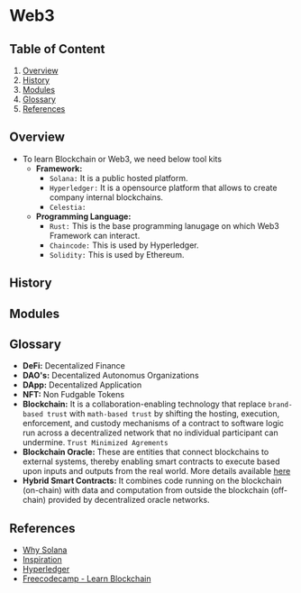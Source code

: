 # Web3

## Table of Content
1. [Overview](#overview)
2. [History](#history)
3. [Modules](#modules)
4. [Glossary](#glossary)
5. [References](#references)

## Overview
- To learn Blockchain or Web3, we need below tool kits
  - **Framework:**
    - `Solana:` It is a public hosted platform.
    - `Hyperledger:` It is a opensource platform that allows to create company internal blockchains.
    - `Celestia:`
  - **Programming Language:**
    - `Rust:` This is the base programming lanugage on which Web3 Framework can interact. 
    - `Chaincode:` This is used by Hyperledger.
    - `Solidity:` This is used by Ethereum.

## History

## Modules

## Glossary
- **DeFi:** Decentalized Finance
- **DAO's:** Decentalized Autonomus Organizations
- **DApp:** Decentalized Application
- **NFT:** Non Fudgable Tokens
- **Blockchain:** It is a collaboration-enabling technology that replace `brand-based trust` with `math-based trust` by shifting the hosting, execution, enforcement, and custody mechanisms of a contract to software logic run across a decentralized network that no individual participant can undermine. `Trust Minimized Agrements`
- **Blockchain Oracle:** These are entities that connect blockchains to external systems, thereby enabling smart contracts to execute based upon inputs and outputs from the real world. More details available [here](https://chain.link/education/blockchain-oracles#types-of-blockchain-oracles)
- **Hybrid Smart Contracts:** It combines code running on the blockchain (on-chain) with data and computation from outside the blockchain (off-chain) provided by decentralized oracle networks.

## References
- [Why Solana](https://www.investopedia.com/solana-5210472)
- [Inspiration](https://www.youtube.com/watch?v=ERAxd8gl1Eg&list=PLVKLWop9wWA9n9NQZ2GURoB_a1gOezN_e&index=3)
- [Hyperledger](https://www.hyperledger.org/)
- [Freecodecamp - Learn Blockchain](https://www.youtube.com/watch?v=gyMwXuJrbJQ)